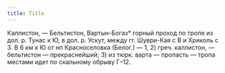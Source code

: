 ```yaml
---
title: Title
---
```


Каллистон, — Бельтистон, Вартын-Богаз* горный проход по тропе из дол. р. Тунас к
Ю, в дол. р. Ускут, между гг. Шуври-Кая с В и Хриколь с З. В 6 км к Ю от нп
Красноселовка (Белог.) — 1, 2) греч. каллистон, — бельтистон — прекраснейший; 3)
из тюрк. варта — пропасть — тропа местами идет по скальному обрыву Г–12.
